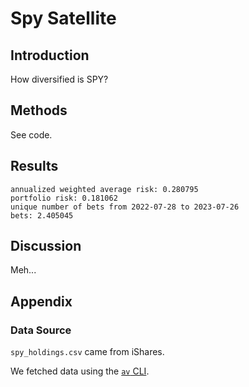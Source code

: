 # Spy Satellite

## Introduction

How diversified is SPY?

## Methods

See code.

## Results

```
annualized weighted average risk: 0.280795
portfolio risk: 0.181062
unique number of bets from 2022-07-28 to 2023-07-26
bets: 2.405045
```

## Discussion

Meh...

## Appendix

### Data Source

`spy_holdings.csv` came from iShares.

We fetched data using the [`av` CLI](https://github.com/portfoliotree/alphavantage#installation).
